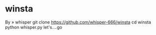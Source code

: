 # winsta
By » whisper
git clone https://github.com/whisper-666/winsta
cd winsta
python whisper.py
let's....go
